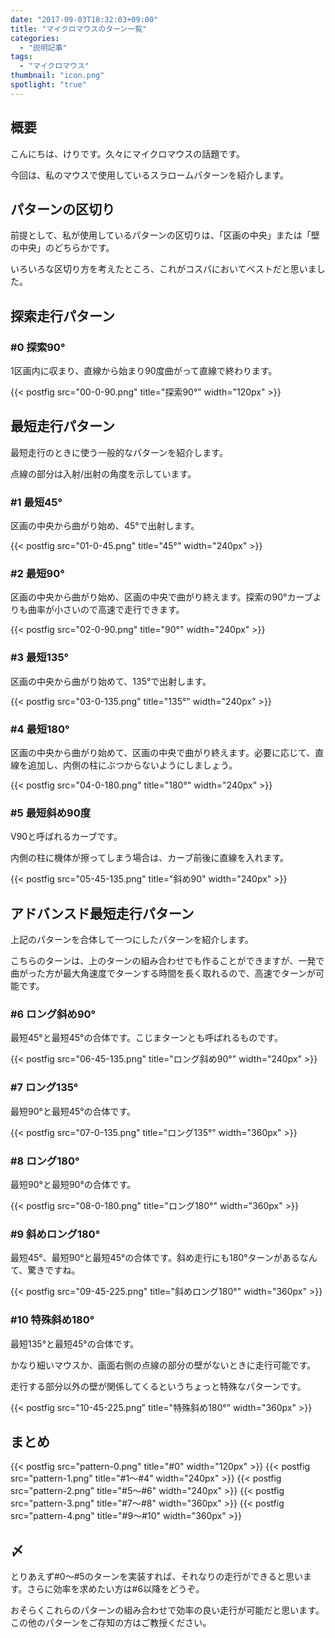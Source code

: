 ```yaml
---
date: "2017-09-03T18:32:03+09:00"
title: "マイクロマウスのターン一覧"
categories:
  - "説明記事"
tags:
  - "マイクロマウス"
thumbnail: "icon.png"
spotlight: "true"
---
```


## 概要

こんにちは、けりです。久々にマイクロマウスの話題です。

今回は、私のマウスで使用しているスラロームパターンを紹介します。

<!--more-->

## パターンの区切り

前提として、私が使用しているパターンの区切りは、「区画の中央」または「壁の中央」のどちらかです。

いろいろな区切り方を考えたところ、これがコスパにおいてベストだと思いました。

## 探索走行パターン

### #0 探索90°

1区画内に収まり、直線から始まり90度曲がって直線で終わります。

{{< postfig src="00-0-90.png" title="探索90°" width="120px" >}}

## 最短走行パターン

最短走行のときに使う一般的なパターンを紹介します。

点線の部分は入射/出射の角度を示しています。

### #1 最短45°

区画の中央から曲がり始め、45°で出射します。

{{< postfig src="01-0-45.png" title="45°" width="240px" >}}

### #2 最短90°

区画の中央から曲がり始め、区画の中央で曲がり終えます。探索の90°カーブよりも曲率が小さいので高速で走行できます。

{{< postfig src="02-0-90.png" title="90°" width="240px" >}}

### #3 最短135°

区画の中央から曲がり始めて、135°で出射します。

{{< postfig src="03-0-135.png" title="135°" width="240px" >}}

### #4 最短180°

区画の中央から曲がり始めて、区画の中央で曲がり終えます。必要に応じて、直線を追加し、内側の柱にぶつからないようにしましょう。

{{< postfig src="04-0-180.png" title="180°" width="240px" >}}

### #5 最短斜め90度

V90と呼ばれるカーブです。

内側の柱に機体が擦ってしまう場合は、カーブ前後に直線を入れます。

{{< postfig src="05-45-135.png" title="斜め90" width="240px" >}}

## アドバンスド最短走行パターン

上記のパターンを合体して一つにしたパターンを紹介します。

こちらのターンは、上のターンの組み合わせでも作ることができますが、一発で曲がった方が最大角速度でターンする時間を長く取れるので、高速でターンが可能です。

### #6 ロング斜め90°

最短45°と最短45°の合体です。こじまターンとも呼ばれるものです。

{{< postfig src="06-45-135.png" title="ロング斜め90°" width="240px" >}}

### #7 ロング135°

最短90°と最短45°の合体です。

{{< postfig src="07-0-135.png" title="ロング135°" width="360px" >}}

### #8 ロング180°

最短90°と最短90°の合体です。

{{< postfig src="08-0-180.png" title="ロング180°" width="360px" >}}

### #9 斜めロング180°

最短45°、最短90°と最短45°の合体です。斜め走行にも180°ターンがあるなんて、驚きですね。

{{< postfig src="09-45-225.png" title="斜めロング180°" width="360px" >}}

### #10 特殊斜め180°

最短135°と最短45°の合体です。

かなり細いマウスか、画面右側の点線の部分の壁がないときに走行可能です。

走行する部分以外の壁が関係してくるというちょっと特殊なパターンです。

{{< postfig src="10-45-225.png" title="特殊斜め180°" width="360px" >}}

## まとめ

{{< postfig src="pattern-0.png" title="#0" width="120px" >}}
{{< postfig src="pattern-1.png" title="#1～#4" width="240px" >}}
{{< postfig src="pattern-2.png" title="#5～#6" width="240px" >}}
{{< postfig src="pattern-3.png" title="#7～#8" width="360px" >}}
{{< postfig src="pattern-4.png" title="#9～#10" width="360px" >}}

## 〆

とりあえず#0～#5のターンを実装すれば、それなりの走行ができると思います。さらに効率を求めたい方は#6以降をどうぞ。

おそらくこれらのパターンの組み合わせで効率の良い走行が可能だと思います。この他のパターンをご存知の方はご教授ください。

